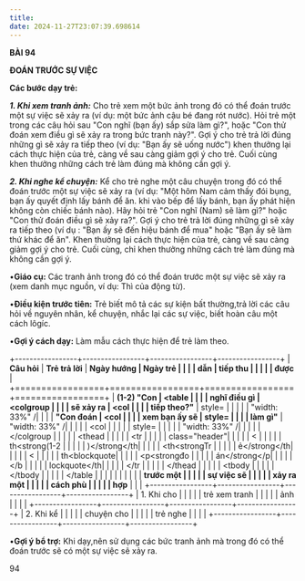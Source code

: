 ```yaml
---
title: 
date: 2024-11-27T23:07:39.698614
---
```

**BÀI 94**

**ĐOÁN TRƯỚC SỰ VIỆC**

**Các bước dạy trẻ:**

***1. Khi xem tranh ảnh:*** Cho trẻ xem một bức ảnh trong đó có thể
đoán trước một sự việc sẽ xảy ra (ví dụ: một bức ảnh cậu bé đang rót
nước). Hỏi trẻ một trong các câu hỏi sau "Con nghĩ (bạn ấy) sắp sửa
làm gì?", hoặc "Con thử đoán xem điều gì sẽ xảy ra trong bức tranh
này?". Gợi ý cho trẻ trả lời đúng những gì sẽ xảy ra tiếp theo (ví dụ:
"Bạn ấy sẽ uống nước") khen thưởng lại cách thực hiện của trẻ, càng về
sau càng giảm gợi ý cho trẻ. Cuối cùng khen thưởng những cách trẻ làm
đúng mà không cần gợi ý.

***2. Khi nghe kể chuyện:*** Kể cho trẻ nghe một câu chuyện trong đó
có thể đoán trước một sự việc sẽ xảy ra (ví dụ: "Một hôm Nam cảm thấy
đói bụng, bạn ấy quyết định lấy bánh để ăn. khi vào bếp để lấy bánh,
bạn ấy phát hiện không còn chiếc bánh nào). Hãy hỏi trẻ "Con nghĩ
(Nam) sẽ làm gì?" hoặc "Con thử đoán điều gì sẽ xảy ra?". Gợi ý cho
trẻ trả lời đúng những gì sẽ xảy ra tiếp theo (ví dụ : "Bạn ấy sẽ đến
hiệu bánh để mua" hoặc "Bạn ấy sẽ làm thứ khác để ăn". Khen thưởng lại
cách thực hiện của trẻ, càng về sau càng giảm gợi ý cho trẻ. Cuối
cùng, chỉ khen thưởng những cách trẻ làm đúng mà không cần gợi ý.

•**Giáo cụ:** Các tranh ảnh trong đó có thể đoán trước một sự việc sẽ
xảy ra (xem danh mục nguồn, ví dụ: Thì của động từ).

•**Điều kiện trước tiên:** Trẻ biết mô tả các sự kiện bất thường,trả
lời các câu hỏi về nguyên nhân, kể chuyện, nhắc lại các sự việc, biết
hoàn câu một cách lôgíc.

•**Gợi ý cách dạy:** Làm mẫu cách thực hiện để trẻ làm theo.

+-----------------+-----------------+-----------------+-----------------+
| **Câu hỏi**     | **Trẻ trả lời** | **Ngày hướng  | **Ngày trẻ    |
|                 |                 | dẫn**         | tiếp thu      |
|                 |                 |                 | được**        |
+=================+=================+=================+=================+
| **(1-2) "Con  | <table        |                 |                 |
| nghĩ điều gì  | <colgroup     |                 |                 |
| sẽ xảy ra     | <col            |                 |                 |
| tiếp theo?"** | style=          |                 |                 |
|               | "width: 33%" /|                 |                 |
| **"Con đoán   | <col            |                 |                 |
| xem bạn ấy sẽ | style=          |                 |                 |
| làm gì"**     | "width: 33%" /|                 |                 |
|                 | <col            |                 |                 |
|                 | style=          |                 |                 |
|                 | "width: 33%" /|                 |                 |
|                 | </colgroup    |                 |                 |
|                 | <thead        |                 |                 |
|                 | <tr             |                 |                 |
|                 | class="header"|                 |                 |
|                 | <               |                 |                 |
|                 | th<strong(1-2 |                 |                 |
|                 | )</strong</th|                 |                 |
|                 | <th<strongTr  |                 |                 |
|                 | ẻ</strong</th|                 |                 |
|                 | <               |                 |                 |
|                 | th<blockquote|                 |                 |
|                 | <p<strongđo   |                 |                 |
|                 | án</strong</p|                 |                 |
|                 | </b             |                 |                 |
|                 | lockquote</th|                 |                 |
|                 | </tr          |                 |                 |
|                 | </thead       |                 |                 |
|                 | <tbody        |                 |                 |
|                 | </tbody       |                 |                 |
|                 | </table       |                 |                 |
|                 |                 |                 |                 |
|                 | **trước một   |                 |                 |
|                 | sự việc sẽ    |                 |                 |
|                 | xảy ra một    |                 |                 |
|                 | cách phù      |                 |                 |
|                 | hợp**         |                 |                 |
+-----------------+-----------------+-----------------+-----------------+
| 1. Khi cho   |                 |                 |                 |
| trẻ xem tranh |                 |                 |                 |
| ảnh           |                 |                 |                 |
+-----------------+-----------------+-----------------+-----------------+
| 2. Khi kể    |                 |                 |                 |
| chuyện cho    |                 |                 |                 |
| trẻ nghe      |                 |                 |                 |
+-----------------+-----------------+-----------------+-----------------+

•**Gợi ý bổ trợ:** Khi dạy,nên sử dụng các bức tranh ảnh mà trong đó
có thể đoán trước sẽ có một sự việc sẽ xảy ra.

94

